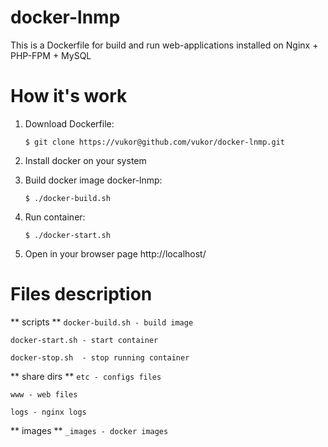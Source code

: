 docker-lnmp
===========

This is a Dockerfile for build and run web-applications installed on Nginx + PHP-FPM + MySQL

How it's work
================

1. Download Dockerfile:

    ``$ git clone https://vukor@github.com/vukor/docker-lnmp.git``

2. Install docker on your system

3. Build docker image docker-lnmp:

    ``$ ./docker-build.sh``

4. Run container:

    ``$ ./docker-start.sh``

5. Open in your browser page http://localhost/



Files description
================

** scripts **
``docker-build.sh - build image``

``docker-start.sh - start container``

``docker-stop.sh  - stop running container``

** share dirs **
``etc - configs files``

``www - web files``

``logs - nginx logs``


** images **
``_images - docker images``
